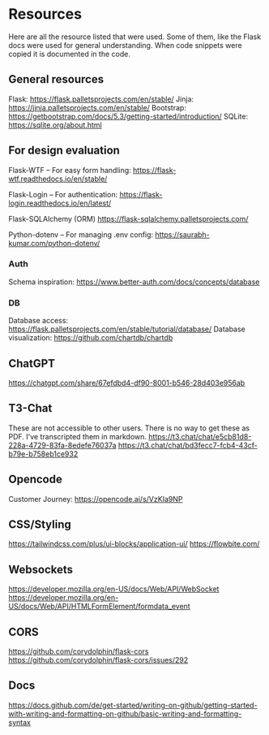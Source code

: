 # Resources
Here are all the resource listed that were used.
Some of them, like the Flask docs were used for general understanding.
When code snippets were copied it is documented in the code.

## General resources
Flask: https://flask.palletsprojects.com/en/stable/
Jinja: https://jinja.palletsprojects.com/en/stable/
Bootstrap: https://getbootstrap.com/docs/5.3/getting-started/introduction/
SQLite: https://sqlite.org/about.html

## For design evaluation 
Flask-WTF – For easy form handling:
https://flask-wtf.readthedocs.io/en/stable/

Flask-Login – For authentication:
https://flask-login.readthedocs.io/en/latest/

Flask-SQLAlchemy (ORM)
https://flask-sqlalchemy.palletsprojects.com/

Python-dotenv – For managing .env config:
https://saurabh-kumar.com/python-dotenv/

### Auth
Schema inspiration: https://www.better-auth.com/docs/concepts/database

### DB
Database access: https://flask.palletsprojects.com/en/stable/tutorial/database/
Database visualization: https://github.com/chartdb/chartdb

## ChatGPT
https://chatgpt.com/share/67efdbd4-df90-8001-b546-28d403e956ab

## T3-Chat
These are not accessible to other users.
There is no way to get these as PDF. I've transcripted them in markdown.
https://t3.chat/chat/e5cb81d8-228a-4729-83fa-8edefe76037a
https://t3.chat/chat/bd3fecc7-fcb4-43cf-b79e-b758eb1ce932

## Opencode
Customer Journey: https://opencode.ai/s/VzKIa9NP

## CSS/Styling
https://tailwindcss.com/plus/ui-blocks/application-ui/
https://flowbite.com/

## Websockets
https://developer.mozilla.org/en-US/docs/Web/API/WebSocket
https://developer.mozilla.org/en-US/docs/Web/API/HTMLFormElement/formdata_event

## CORS
https://github.com/corydolphin/flask-cors
https://github.com/corydolphin/flask-cors/issues/292

## Docs
https://docs.github.com/de/get-started/writing-on-github/getting-started-with-writing-and-formatting-on-github/basic-writing-and-formatting-syntax

